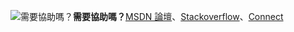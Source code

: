 <Token>![需要協助嗎？](media/needhelp_person_icon.png)**需要協助嗎？**[MSDN 論壇](https://social.msdn.microsoft.com/Forums/sqlserver/en-US/home?forum=SQLServer2016)、[Stackoverflow](https://stackoverflow.com/questions/tagged/sql-server-2016)、[Connect](https://connect.microsoft.com/SQLServer/Feedback)</Token>
